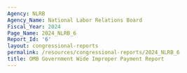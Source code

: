 ```yaml
---
Agency: NLRB
Agency_Name: National Labor Relations Board
Fiscal_Year: 2024
Page_Name: 2024_NLRB_6
Report_Id: '6'
layout: congressional-reports
permalink: /resources/congressional-reports/2024_NLRB_6
title: OMB Government Wide Improper Payment Report
---
```

